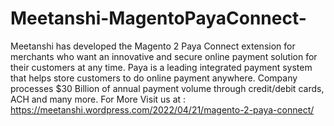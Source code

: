 # Meetanshi-MagentoPayaConnect-
Meetanshi has developed the Magento 2 Paya Connect extension for merchants who want an innovative and secure online payment solution for their customers at any time. Paya is a leading integrated payment system that helps store customers to do online payment anywhere. Company processes $30 Billion of annual payment volume through credit/debit cards, ACH and many more. For More Visit us at : https://meetanshi.wordpress.com/2022/04/21/magento-2-paya-connect/

